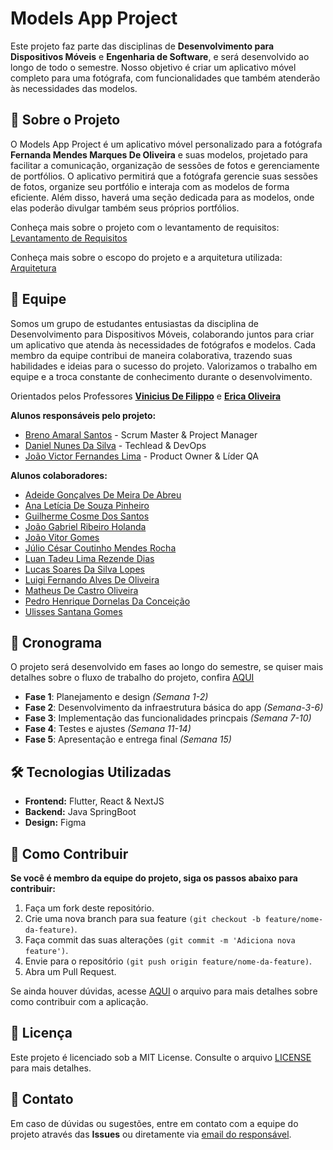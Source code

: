 # Models App Project

Este projeto faz parte das disciplinas de **Desenvolvimento para Dispositivos Móveis** e **Engenharia de Software**, e será desenvolvido ao longo de todo o semestre. Nosso objetivo é criar um aplicativo móvel completo para uma fotógrafa, com funcionalidades que também atenderão às necessidades das modelos.

## 📱 Sobre o Projeto

O Models App Project é um aplicativo móvel personalizado para a fotógrafa **Fernanda Mendes Marques De Oliveira** e suas modelos, projetado para facilitar a comunicação, organização de sessões de fotos e gerenciamente de portfólios. O aplicativo permitirá que a fotógrafa gerencie suas sessões de fotos, organize seu portfólio e interaja com as modelos de forma eficiente. Além disso, haverá uma seção dedicada para as modelos, onde elas poderão divulgar também seus próprios portfólios.

Conheça mais sobre o projeto com o levantamento de requisitos:
[Levantamento de Requisitos](./docs/requirements.md)

Conheça mais sobre o escopo do projeto e a arquitetura utilizada:
[Arquitetura](./docs/architecture.md)

## 👥 Equipe

Somos um grupo de estudantes entusiastas da disciplina de Desenvolvimento para Dispositivos Móveis, colaborando juntos para criar um aplicativo que atenda às necessidades de fotógrafos e modelos. Cada membro da equipe contribui de maneira colaborativa, trazendo suas habilidades e ideias para o sucesso do projeto. Valorizamos o trabalho em equipe e a troca constante de conhecimento durante o desenvolvimento.

Orientados pelos Professores **[Vinicius De Filippo](https://github.com/viniciusdefilippo)** e **[Erica Oliveira](https://www.linkedin.com/in/ericaoliveira/)**

**Alunos responsáveis pelo projeto:**

- [Breno Amaral Santos](https://github.com/DevBrenoSantos) - Scrum Master & Project Manager
- [Daniel Nunes Da Silva](https://github.com/includeDaniel) - Techlead & DevOps
- [João Victor Fernandes Lima](https://github.com/Lima-Developer) - Product Owner & Líder QA

**Alunos colaboradores:**

- [Adeide Gonçalves De Meira De Abreu](https://github.com/AdeideDev)
- [Ana Letícia De Souza Pinheiro](https://github.com/AnaSouzaPinheiro)
- [Guilherme Cosme Dos Santos](...)
- [João Gabriel Ribeiro Holanda](https://github.com/JaoNotLitz)
- [João Vitor Gomes](https://github.com/joaovitorgsoliv06)
- [Júlio César Coutinho Mendes Rocha](https://github.com/Allfread)
- [Luan Tadeu Lima Rezende Dias](https://github.com/LuanTadeu36)
- [Lucas Soares Da Silva Lopes](https://github.com/dinastiadoge)
- [Luigi Fernando Alves De Oliveira](https://github.com/Luigifao)
- [Matheus De Castro Oliveira](https://github.com/Matheus10772)
- [Pedro Henrique Dornelas Da Conceição](https://github.com/PDornn)
- [Ulisses Santana Gomes](https://github.com/Lulki)

## 📅 Cronograma

O projeto será desenvolvido em fases ao longo do semestre, se quiser mais detalhes sobre o fluxo de trabalho do projeto, confira [AQUI](./docs/roadmap.md)

- **Fase 1**: Planejamento e design *(Semana 1-2)*
- **Fase 2**: Desenvolvimento da infraestrutura básica do app *(Semana-3-6)*
- **Fase 3**: Implementação das funcionalidades princpais *(Semana 7-10)*
- **Fase 4**: Testes e ajustes *(Semana 11-14)*
- **Fase 5**: Apresentação e entrega final *(Semana 15)*

## 🛠️ Tecnologias Utilizadas

- **Frontend:** Flutter, React & NextJS
- **Backend:** Java SpringBoot
- **Design:** Figma

## 🚀 Como Contribuir

**Se você é membro da equipe do projeto, siga os passos abaixo para contribuir:**

1. Faça um fork deste repositório.
2. Crie uma nova branch para sua feature ```(git checkout -b feature/nome-da-feature)```.
3. Faça commit das suas alterações ```(git commit -m 'Adiciona nova feature')```.
4. Envie para o repositório ```(git push origin feature/nome-da-feature)```.
5. Abra um Pull Request.

Se ainda houver dúvidas, acesse [AQUI](./docs/contributing.md) o arquivo para mais detalhes sobre como contribuir com a aplicação.

## 📄 Licença

Este projeto é licenciado sob a MIT License. Consulte o arquivo [LICENSE](./LICENSE.txt) para mais detalhes.

## 📝 Contato

Em caso de dúvidas ou sugestões, entre em contato com a equipe do projeto através das **Issues** ou diretamente via [email do responsável](contato.brenoamaral.s@gmail.com).